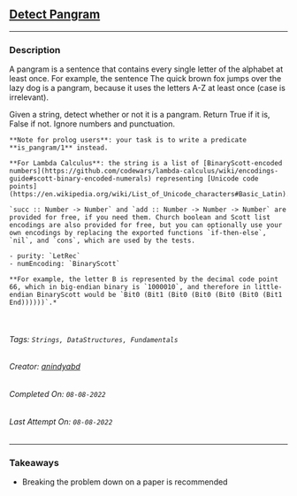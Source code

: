 ## [Detect Pangram](https://www.codewars.com/kata/545cedaa9943f7fe7b000048)
---
### Description

A pangram is a sentence that contains every single letter of the alphabet at least once. For example, the sentence The quick brown fox jumps over the lazy dog is a pangram, because it uses the letters A-Z at least once (case is irrelevant). 

Given a string, detect whether or not it is a pangram. Return True if it is, False if not. Ignore numbers and punctuation.

```if:prolog
**Note for prolog users**: your task is to write a predicate **is_pangram/1** instead.
```
```if:lambdacalc
**For Lambda Calculus**: the string is a list of [BinaryScott-encoded numbers](https://github.com/codewars/lambda-calculus/wiki/encodings-guide#scott-binary-encoded-numerals) representing [Unicode code points](https://en.wikipedia.org/wiki/List_of_Unicode_characters#Basic_Latin).*

`succ :: Number -> Number` and `add :: Number -> Number -> Number` are provided for free, if you need them. Church boolean and Scott list encodings are also provided for free, but you can optionally use your own encodings by replacing the exported functions `if-then-else`, `nil`, and `cons`, which are used by the tests.

- purity: `LetRec`
- numEncoding: `BinaryScott`

**For example, the letter B is represented by the decimal code point 66, which in big-endian binary is `1000010`, and therefore in little-endian BinaryScott would be `Bit0 (Bit1 (Bit0 (Bit0 (Bit0 (Bit0 (Bit1 End))))))`.*
```

<br>

###### Tags: `Strings, DataStructures, Fundamentals`

###### Creator: [anindyabd](https://www.codewars.com/users/anindyabd)

###### Completed On: `08-08-2022`

###### Last Attempt On: `08-08-2022`

---

### Takeaways
- Breaking the problem down on a paper is recommended
